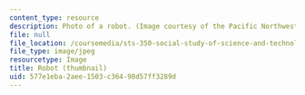 ```yaml
---
content_type: resource
description: Photo of a robot. (Image courtesy of the Pacific Northwest National Laboratory.)
file: null
file_location: /coursemedia/sts-350-social-study-of-science-and-technology-spring-2004/577e1eba2aee1503c36498d57ff3289d_sts-350s04-th.jpg
file_type: image/jpeg
resourcetype: Image
title: Robot (thumbnail)
uid: 577e1eba-2aee-1503-c364-98d57ff3289d
---
```


